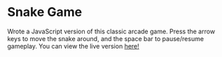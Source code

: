 # Snake Game

Wrote a JavaScript version of this classic arcade game. Press the arrow keys to move the snake around, and the space bar to pause/resume gameplay. 
You can view the live version [here!](https://rai96.github.io/snake-game/docs/index.html)
